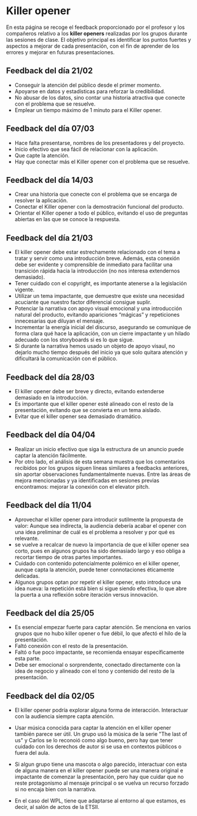 # Killer opener

En esta página se recoge el feedback proporcionado por el profesor y los compañeros relativo a los **killer openers** realizadas por los grupos durante las sesiones de clase. El objetivo principal es identificar los puntos fuertes y aspectos a mejorar de cada presentación, con el fin de aprender de los errores y mejorar en futuras presentaciones. 

## Feedback del día 21/02
- Conseguir la atención del público desde el primer momento.
- Apoyarse en datos y estadísticas para reforzar la credibilidad.
- No abusar de los datos, sino contar una historia atractiva que conecte con el problema que se resuelve.
- Emplear un tiempo máximo de 1 minuto para el Killer opener.

## Feedback del día 07/03
- Hace falta presentarse, nombres de los presentadores y del proyecto.
- Inicio efectivo que sea fácil de relacionar con la aplicación.
- Que capte la atención.
- Hay que conectar más el Killer opener con el problema que se resuelve.

## Feedback del día 14/03
- Crear una historia que conecte con el problema que se encarga de resolver la aplicación.
- Conectar el Killer opener con la demostración funcional del producto.
- Orientar el Killer opener a todo el público, evitando el uso de preguntas abiertas en las que se conoce la respuesta.

## Feedback del día 21/03
- El killer opener debe estar estrechamente relacionado con el tema a tratar y servir como una introducción breve. Además, esta conexión debe ser evidente y comprensible de inmediato para facilitar una transición rápida hacia la introducción (no nos interesa extendernos demasiado).
- Tener cuidado con el copyright, es importante atenerse a la legislación vigente.
- Utilizar un tema impactante, que demuestre que existe una necesidad acuciante que nuestro factor diferencial consigue suplir.
- Potenciar la narrativa con apoyo visual emocional y una introducción natural del producto, evitando apariciones “mágicas” y repeticiones innecesarias que diluyan el mensaje.
- Incrementar la energía inicial del discurso, asegurando se comunique de forma clara qué hace la aplicación, con un cierre impactante y un hilado adecuado con los storyboards si es lo que sigue.
- Si durante la narrativa hemos usado un objeto de apoyo visaul, no dejarlo mucho tiempo después del inicio ya que solo quitara atención y dificultará la comunicación con el público.

## Feedback del día 28/03
- El killer opener debe ser breve y directo, evitando extenderse demasiado en la introducción.
- Es importante que el killer opener esté alineado con el resto de la presentación, evitando que se convierta en un tema aislado.
- Evitar que el killer opener sea demasiado dramático.

## Feedback del día 04/04
- Realizar un inicio efectivo que siga la estructura de un anuncio puede captar la atención fácilmente.
- Por otro lado, el análisis de esta semana muestra que los comentarios recibidos por los grupos siguen líneas similares a feedbacks anteriores, sin aportar observaciones fundamentalmente nuevas. Entre las áreas de mejora mencionadas y ya identificadas en sesiones previas encontramos: mejorar la conexión con el elevator pitch.

## Feedback del día 11/04
- Aprovechar el killer opener para introducir sutilmente la propuesta de valor: Aunque sea indirecta, la audiencia debería acabar el opener con una idea preliminar de cuál es el problema a resolver y por qué es relevante.
- se vuelve a recalcar de nuevo la importancia de que el killer opener sea corto, pues en algunos grupos ha sido demasiado largo y eso obliga a recortar tiempo de otras partes importantes.
- Cuidado con contenido potencialmente polémico en el killer opener, aunque capta la atención, puede tener connotaciones éticamente delicadas.
-  Algunos grupos optan por repetir el killer opener, esto introduce una idea nueva: la repetición está bien si sigue siendo efectiva, lo que abre la puerta a una reflexión sobre iteración versus innovación.

## Feedback del día 25/05
- Es esencial empezar fuerte para captar atención. Se menciona en varios grupos que no hubo killer opener o fue débil, lo que afectó el hilo de la presentación.
- Faltó conexión con el resto de la presentación.
- Faltó o fue poco impactante, se recomienda ensayar específicamente esta parte.
- Debe ser emocional o sorprendente, conectado directamente con la idea de negocio y alineado con el tono y contenido del resto de la presentación.

## Feedback del día 02/05

- El killer opener podría explorar alguna forma de interacción. Interactuar con la audiencia siempre capta atención. 

- Usar música conocida para captar la atención en el killer opener también parece ser útil. Un grupo usó la música de la serie "The last of us" y Carlos se lo reconoió como algo bueno, pero hay que tener cuidado con los derechos de autor si se usa en contextos públicos o fuera del aula.

- Si algun grupo tiene una mascota o algo parecido, interactuar con esta de alguna manera en el killer opener puede ser una manera original e impactante de comenzar la presentación, pero hay que cuidar que no reste protagonismo al mensaje principal o se vuelva un recurso forzado si no encaja bien con la narrativa.

- En el caso del WPL, tiene que adaptarse al entorno al que estamos, es decir, al salón de actos de la ETSII.
